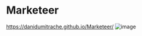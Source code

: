 # Marketeer
https://danidumitrache.github.io/Marketeer/
![image](https://user-images.githubusercontent.com/76882185/202596458-cd04071e-0fdc-438f-b58c-5572f2296fdd.png)
